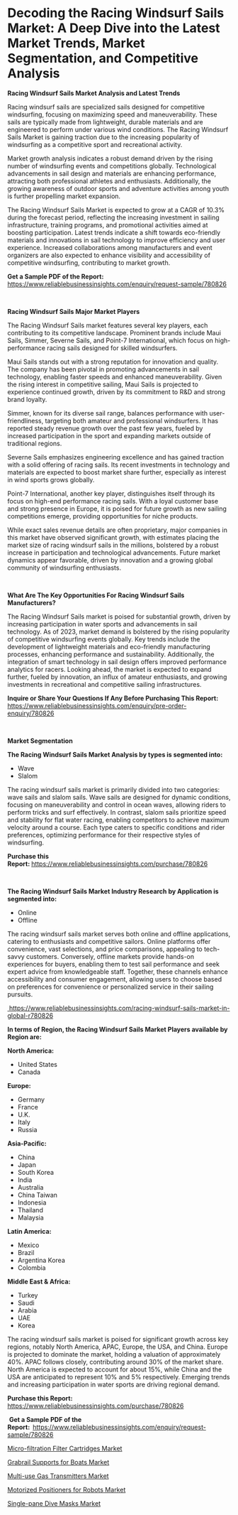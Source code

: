<p><h1>Decoding the Racing Windsurf Sails Market: A Deep Dive into the Latest Market Trends, Market Segmentation, and Competitive Analysis</h1></p><p><strong>Racing Windsurf Sails Market Analysis and Latest Trends</strong></p>
<p><p>Racing windsurf sails are specialized sails designed for competitive windsurfing, focusing on maximizing speed and maneuverability. These sails are typically made from lightweight, durable materials and are engineered to perform under various wind conditions. The Racing Windsurf Sails Market is gaining traction due to the increasing popularity of windsurfing as a competitive sport and recreational activity. </p><p>Market growth analysis indicates a robust demand driven by the rising number of windsurfing events and competitions globally. Technological advancements in sail design and materials are enhancing performance, attracting both professional athletes and enthusiasts. Additionally, the growing awareness of outdoor sports and adventure activities among youth is further propelling market expansion. </p><p>The Racing Windsurf Sails Market is expected to grow at a CAGR of 10.3% during the forecast period, reflecting the increasing investment in sailing infrastructure, training programs, and promotional activities aimed at boosting participation. Latest trends indicate a shift towards eco-friendly materials and innovations in sail technology to improve efficiency and user experience. Increased collaborations among manufacturers and event organizers are also expected to enhance visibility and accessibility of competitive windsurfing, contributing to market growth.</p></p>
<p><strong>Get a Sample PDF of the Report:&nbsp;</strong> <a href="https://www.reliablebusinessinsights.com/enquiry/request-sample/780826?utm_campaign=60&utm_medium=2&utm_source=Github&utm_content=ia&utm_term=26032025&utm_id=racing-windsurf-sails">https://www.reliablebusinessinsights.com/enquiry/request-sample/780826</a></p>
<p>&nbsp;</p>
<p><strong>Racing Windsurf Sails Major Market Players</strong></p>
<p><p>The Racing Windsurf Sails market features several key players, each contributing to its competitive landscape. Prominent brands include Maui Sails, Simmer, Severne Sails, and Point-7 International, which focus on high-performance racing sails designed for skilled windsurfers. </p><p>Maui Sails stands out with a strong reputation for innovation and quality. The company has been pivotal in promoting advancements in sail technology, enabling faster speeds and enhanced maneuverability. Given the rising interest in competitive sailing, Maui Sails is projected to experience continued growth, driven by its commitment to R&D and strong brand loyalty.</p><p>Simmer, known for its diverse sail range, balances performance with user-friendliness, targeting both amateur and professional windsurfers. It has reported steady revenue growth over the past few years, fueled by increased participation in the sport and expanding markets outside of traditional regions.</p><p>Severne Sails emphasizes engineering excellence and has gained traction with a solid offering of racing sails. Its recent investments in technology and materials are expected to boost market share further, especially as interest in wind sports grows globally.</p><p>Point-7 International, another key player, distinguishes itself through its focus on high-end performance racing sails. With a loyal customer base and strong presence in Europe, it is poised for future growth as new sailing competitions emerge, providing opportunities for niche products.</p><p>While exact sales revenue details are often proprietary, major companies in this market have observed significant growth, with estimates placing the market size of racing windsurf sails in the millions, bolstered by a robust increase in participation and technological advancements. Future market dynamics appear favorable, driven by innovation and a growing global community of windsurfing enthusiasts.</p></p>
<p>&nbsp;</p>
<p><strong>What Are The Key Opportunities For Racing Windsurf Sails Manufacturers?</strong></p>
<p><p>The Racing Windsurf Sails market is poised for substantial growth, driven by increasing participation in water sports and advancements in sail technology. As of 2023, market demand is bolstered by the rising popularity of competitive windsurfing events globally. Key trends include the development of lightweight materials and eco-friendly manufacturing processes, enhancing performance and sustainability. Additionally, the integration of smart technology in sail design offers improved performance analytics for racers. Looking ahead, the market is expected to expand further, fueled by innovation, an influx of amateur enthusiasts, and growing investments in recreational and competitive sailing infrastructures.</p></p>
<p><strong>Inquire or Share Your Questions If Any Before Purchasing This Report:</strong> <a href="https://www.reliablebusinessinsights.com/enquiry/pre-order-enquiry/780826?utm_campaign=60&utm_medium=2&utm_source=Github&utm_content=ia&utm_term=26032025&utm_id=racing-windsurf-sails">https://www.reliablebusinessinsights.com/enquiry/pre-order-enquiry/780826</a></p>
<p>&nbsp;</p>
<p><strong>Market Segmentation</strong></p>
<p><strong>The Racing Windsurf Sails Market Analysis by types is segmented into:</strong></p>
<p><ul><li>Wave</li><li>Slalom</li></ul></p>
<p><p>The racing windsurf sails market is primarily divided into two categories: wave sails and slalom sails. Wave sails are designed for dynamic conditions, focusing on maneuverability and control in ocean waves, allowing riders to perform tricks and surf effectively. In contrast, slalom sails prioritize speed and stability for flat water racing, enabling competitors to achieve maximum velocity around a course. Each type caters to specific conditions and rider preferences, optimizing performance for their respective styles of windsurfing.</p></p>
<p><strong>Purchase this Report:&nbsp;</strong><a href="https://www.reliablebusinessinsights.com/purchase/780826?utm_campaign=60&utm_medium=2&utm_source=Github&utm_content=ia&utm_term=26032025&utm_id=racing-windsurf-sails">https://www.reliablebusinessinsights.com/purchase/780826</a></p>
<p>&nbsp;</p>
<p><strong>The Racing Windsurf Sails Market Industry Research by Application is segmented into:</strong></p>
<p><ul><li>Online</li><li>Offline</li></ul></p>
<p><p>The racing windsurf sails market serves both online and offline applications, catering to enthusiasts and competitive sailors. Online platforms offer convenience, vast selections, and price comparisons, appealing to tech-savvy customers. Conversely, offline markets provide hands-on experiences for buyers, enabling them to test sail performance and seek expert advice from knowledgeable staff. Together, these channels enhance accessibility and consumer engagement, allowing users to choose based on preferences for convenience or personalized service in their sailing pursuits.</p></p>
<p><a href="https://www.reliablebusinessinsights.com/racing-windsurf-sails-market-in-global-r780826?utm_campaign=60&utm_medium=2&utm_source=Github&utm_content=ia&utm_term=26032025&utm_id=racing-windsurf-sails">&nbsp;https://www.reliablebusinessinsights.com/racing-windsurf-sails-market-in-global-r780826</a></p>
<p><strong>In terms of Region, the Racing Windsurf Sails Market Players available by Region are:</strong></p>
<p>
    <p> <strong> North America: </strong>
        <ul>
            <li>United States</li>
            <li>Canada</li>
        </ul>
        </p> 
    <p> <strong> Europe: </strong>
        <ul>
            <li>Germany</li>
            <li>France</li>
            <li>U.K.</li>
            <li>Italy</li>
            <li>Russia</li>
        </ul>
        </p> 
    <p> <strong> Asia-Pacific: </strong>
        <ul>
            <li>China</li>
            <li>Japan</li>
            <li>South Korea</li>
            <li>India</li>
            <li>Australia</li>
            <li>China Taiwan</li>
            <li>Indonesia</li>
            <li>Thailand</li>
            <li>Malaysia</li>
        </ul>
        </p> 
    <p> <strong> Latin America: </strong>
        <ul>
            <li>Mexico</li>
            <li>Brazil</li>
            <li>Argentina Korea</li>
            <li>Colombia</li>
        </ul>
        </p> 
    <p> <strong> Middle East & Africa: </strong>
        <ul>
            <li>Turkey</li>
            <li>Saudi</li>
            <li>Arabia</li>
            <li>UAE</li>
            <li>Korea</li>
        </ul>
    </p>
    </p>
<p><p>The racing windsurf sails market is poised for significant growth across key regions, notably North America, APAC, Europe, the USA, and China. Europe is projected to dominate the market, holding a valuation of approximately 40%. APAC follows closely, contributing around 30% of the market share. North America is expected to account for about 15%, while China and the USA are anticipated to represent 10% and 5% respectively. Emerging trends and increasing participation in water sports are driving regional demand.</p></p>
<p><strong>Purchase this Report: </strong><a href="https://www.reliablebusinessinsights.com/purchase/780826?utm_campaign=60&utm_medium=2&utm_source=Github&utm_content=ia&utm_term=26032025&utm_id=racing-windsurf-sails">https://www.reliablebusinessinsights.com/purchase/780826</a></p>
<p>&nbsp;<strong>Get a Sample PDF of the Report:&nbsp;&nbsp;</strong><a href="https://www.reliablebusinessinsights.com/enquiry/request-sample/780826?utm_campaign=60&utm_medium=2&utm_source=Github&utm_content=ia&utm_term=26032025&utm_id=racing-windsurf-sails">https://www.reliablebusinessinsights.com/enquiry/request-sample/780826</a></p>
<p><strong></strong></p>
<p><p><a href="https://github.com/zeyddaddo4/Market-Research-Report-List-1/blob/main/micro-filtration-filter-cartridges-market.md?utm_campaign=60&utm_medium=2&utm_source=Github&utm_content=ia&utm_term=26032025&utm_id=racing-windsurf-sails">Micro-filtration Filter Cartridges Market</a></p><p><a href="https://github.com/sakuniniray98/Market-Research-Report-List-1/blob/main/grabrail-supports-for-boats-market.md?utm_campaign=60&utm_medium=2&utm_source=Github&utm_content=ia&utm_term=26032025&utm_id=racing-windsurf-sails">Grabrail Supports for Boats Market</a></p><p><a href="https://github.com/siriocooch4a/Market-Research-Report-List-1/blob/main/multi-use-gas-transmitters-market.md?utm_campaign=60&utm_medium=2&utm_source=Github&utm_content=ia&utm_term=26032025&utm_id=racing-windsurf-sails">Multi-use Gas Transmitters Market</a></p><p><a href="https://github.com/snakewaduddx/Market-Research-Report-List-1/blob/main/motorized-positioners-for-robots-market.md?utm_campaign=60&utm_medium=2&utm_source=Github&utm_content=ia&utm_term=26032025&utm_id=racing-windsurf-sails">Motorized Positioners for Robots Market</a></p><p><a href="https://github.com/pllahoithana9/Market-Research-Report-List-1/blob/main/single-pane-dive-masks-market.md?utm_campaign=60&utm_medium=2&utm_source=Github&utm_content=ia&utm_term=26032025&utm_id=racing-windsurf-sails">Single-pane Dive Masks Market</a></p></p>